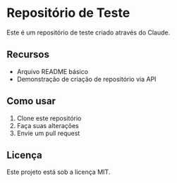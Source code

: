 # Repositório de Teste

Este é um repositório de teste criado através do Claude.

## Recursos

- Arquivo README básico
- Demonstração de criação de repositório via API

## Como usar

1. Clone este repositório
2. Faça suas alterações
3. Envie um pull request

## Licença

Este projeto está sob a licença MIT.